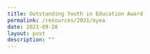 ```yaml
---
title: Outstanding Youth in Education Award
permalink: /resources/2021/oyea
date: 2021-09-28
layout: post
description: ""
---
```

